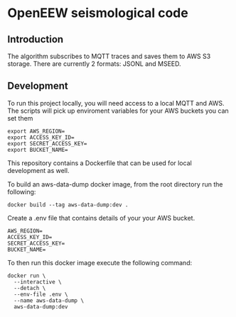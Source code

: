 # OpenEEW seismological code

## Introduction

The algorithm subscribes to MQTT traces and saves them to AWS S3 storage.
There are currently 2 formats: JSONL and MSEED.

## Development

To run this project locally, you will need access to a local MQTT and AWS. The scripts will pick up
enviroment variables for your AWS buckets you can set them

```
export AWS_REGION=
export ACCESS_KEY_ID=
export SECRET_ACCESS_KEY=
export BUCKET_NAME=
```

This repository contains a Dockerfile that can be used for local development as well.

To build an aws-data-dump docker image, from the root directory run the following:

```
docker build --tag aws-data-dump:dev .
```

Create a .env file that contains details of your your AWS bucket.

```
AWS_REGION=
ACCESS_KEY_ID=
SECRET_ACCESS_KEY=
BUCKET_NAME=
```

To then run this docker image execute the following command:

```
docker run \
  --interactive \
  --detach \
  --env-file .env \
  --name aws-data-dump \
  aws-data-dump:dev
```
